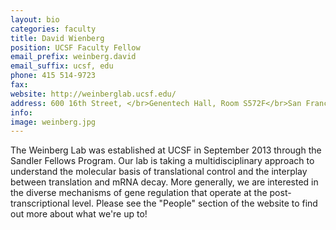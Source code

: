 ```yaml
---
layout: bio
categories: faculty
title: David Wienberg
position: UCSF Faculty Fellow
email_prefix: weinberg.david
email_suffix: ucsf, edu
phone: 415 514-9723
fax: 
website: http://weinberglab.ucsf.edu/
address: 600 16th Street, </br>Genentech Hall, Room S572F</br>San Francisco, CA 94158-2240</br>
info: 
image: weinberg.jpg
---
```


The Weinberg Lab was established at UCSF in September 2013 through the Sandler Fellows Program. Our lab is taking a multidisciplinary approach to understand the molecular basis of translational control and the interplay between translation and mRNA decay. More generally, we are interested in the diverse mechanisms of gene regulation that operate at the post-transcriptional level. Please see the "People" section of the website to find out more about what we're up to!